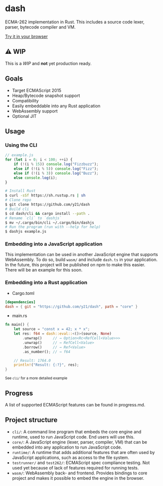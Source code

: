 # dash
ECMA-262 implementation in Rust.
This includes a source code lexer, parser, bytecode compiler and VM. 

[Try it in your browser](http://dash.y21_.repl.co/)

## ⚠️ WIP
This is a *WIP* and **not** yet production ready.

## Goals
- Target ECMAScript 2015
- Heap/Bytecode snapshot support
- Compatibility
- Easily embeddable into any Rust application
- WebAssembly support
- Optional JIT

## Usage
### Using the CLI
```js
// example.js
for (let i = 0; i < 100; ++i) {
    if (!(i % 15)) console.log("Fizzbuzz");
    else if (!(i % 5)) console.log("Fizz");
    else if (!(i % 3)) console.log("Buzz");
    else console.log(i);
}
```
```sh
# Install Rust
$ curl -sSf https://sh.rustup.rs | sh
# Clone repo
$ git clone https://github.com/y21/dash
# Build cli
$ cd dash/cli && cargo install --path .
# Rename `cli` to `dashjs`
$ mv ~/.cargo/bin/cli ~/.cargo/bin/dashjs
# Run the program (run with --help for help)
$ dashjs example.js
```
### Embedding into a JavaScript application
This implementation can be used in another JavaScript engine that supports WebAssembly. To do so, build `wasm/` and include `dash.ts` in your application. In the future, this project will be published on npm to make this easier. There will be an example for this soon.
### Embedding into a Rust application
- Cargo.toml
```toml
[dependencies]
dash = { git = "https://github.com/y21/dash", path = "core" }
```
- main.rs
```rs
fn main() {
    let source = "const x = 42; x * x";
    let res: f64 = dash::eval::<()>(source, None)
        .unwrap()     // → Option<Rc<RefCell<Value>>>
        .unwrap()     // → RefCell<Value>
        .borrow()     // → Ref<Value>
        .as_number(); // → f64

    // Result: 1764.0
    println!("Result: {:?}", res);
}
```
<sub>See `cli/` for a more detailed example</sub>

## Progress
A list of supported ECMAScript features can be found in progress.md.

## Project structure
- `cli/`: A command line program that embeds the core engine and runtime, used to run JavaScript code. End users will use this. 
- `core/`: A JavaScript engine (lexer, parser, compiler, VM) that can be embedded into any application to run JavaScript code.
- `runtime/`: A runtime that adds additional features that are often used by JavaScript applications, such as access to the file system.
- `testrunner/` and `test262/`: ECMAScript spec compliance testing. Not used yet because of lack of features required for running tests.
- `wasm/`: WebAssembly back- and frontend. Provides bindings to core project and makes it possible to embed the engine in the browser.